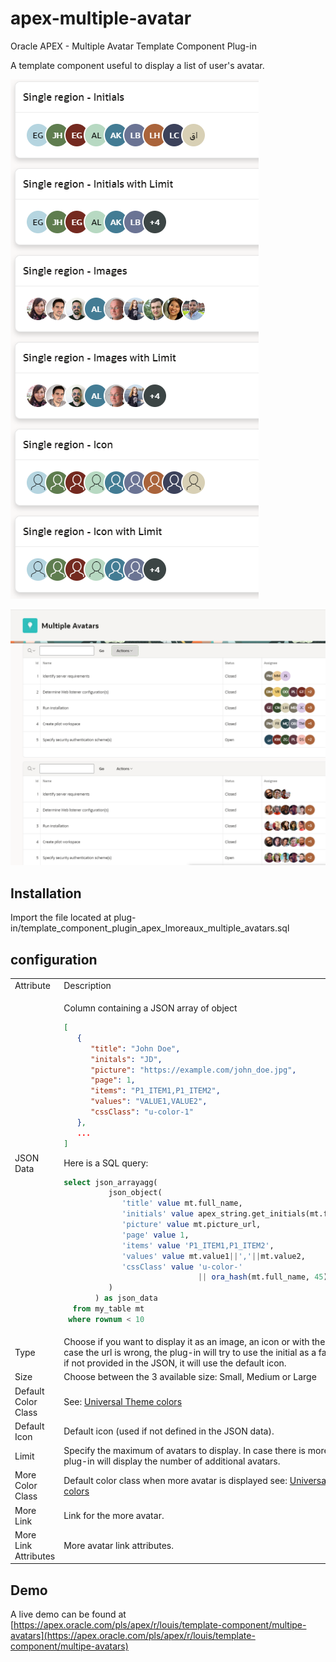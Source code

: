 # apex-multiple-avatar
Oracle APEX - Multiple Avatar Template Component Plug-in

A template component useful to display a list of user's avatar.

![Screenshot showing the Multiple Avatars template component plug-in used as a single region to displays avatars with initials, icons or images and with and without limits](assets/preview2.png "Screenshot showing the Multiple Avatars template component plug-in")

![Screenshot showing the Multiple Avatars template component plug-in used as in interactive reports with initials, icons or images and with and without limits](assets/preview.png "Screenshot showing the Multiple Avatars template component plug-in")

## Installation
Import the file located at plug-in/template_component_plugin_apex_lmoreaux_multiple_avatars.sql

## configuration
<table>
<tr>
<td> Attribute </td> <td> Description </td>
</tr>
<tr>
<td> JSON Data </td>
<td> 
<p>Column containing a JSON array of object</p>

```json
[
   {
      "title": "John Doe",
      "initals": "JD",
      "picture": "https://example.com/john_doe.jpg",
      "page": 1,
      "items": "P1_ITEM1,P1_ITEM2",
      "values": "VALUE1,VALUE2",
      "cssClass": "u-color-1"
   },
   ...
]
```
Here is a SQL query:

```sql
select json_arrayagg(
          json_object(
             'title' value mt.full_name,
             'initials' value apex_string.get_initials(mt.full_name),
             'picture' value mt.picture_url,
             'page' value 1,
             'items' value 'P1_ITEM1,P1_ITEM2',
             'values' value mt.value1||','||mt.value2,
             'cssClass' value 'u-color-'
                              || ora_hash(mt.full_name, 45)
          )
       ) as json_data
  from my_table mt
 where rownum < 10
```
</tr>
<tr>
<td> Type </td>
<td> Choose if you want to display it as an image, an icon or with the initials. In case the url is wrong, the plug-in will try to use the initial as a fallback and if not provided in the JSON, it will use the default icon. </td>
</tr>
<tr>
<td> Size </td>
<td> Choose between the 3 available size: Small, Medium or Large </td>
</tr>
<tr>
<td> Default Color Class </td>
<td> See: <a href="https://apex.oracle.com/pls/apex/r/apex_pm/ut/color-and-status-modifiers" target="_blank">Universal Theme colors</a> </td>
</tr>
<tr>
<td> Default Icon </td>
<td> Default icon (used if not defined in the JSON data). </td>
</tr>
<tr>
<td> Limit </td>
<td> Specify the maximum of avatars to display. In case there is more, then the plug-in will display the number of additional avatars. </td>
</tr>
<tr>
<td> More Color Class </td>
<td> Default color class when more avatar is displayed see: <a href="https://apex.oracle.com/pls/apex/r/apex_pm/ut/color-and-status-modifiers" target="_blank">Universal Theme colors</a> </td>
</tr>
<tr>
<td> More Link </td>
<td> Link for the more avatar. </td>
</tr>
<tr>
<td> More Link Attributes </td>
<td> More avatar link attributes. </td>
</tr>
</table>

## Demo
A live demo can be found at [https://apex.oracle.com/pls/apex/r/louis/template-component/multipe-avatars](https://apex.oracle.com/pls/apex/r/louis/template-component/multipe-avatars)



